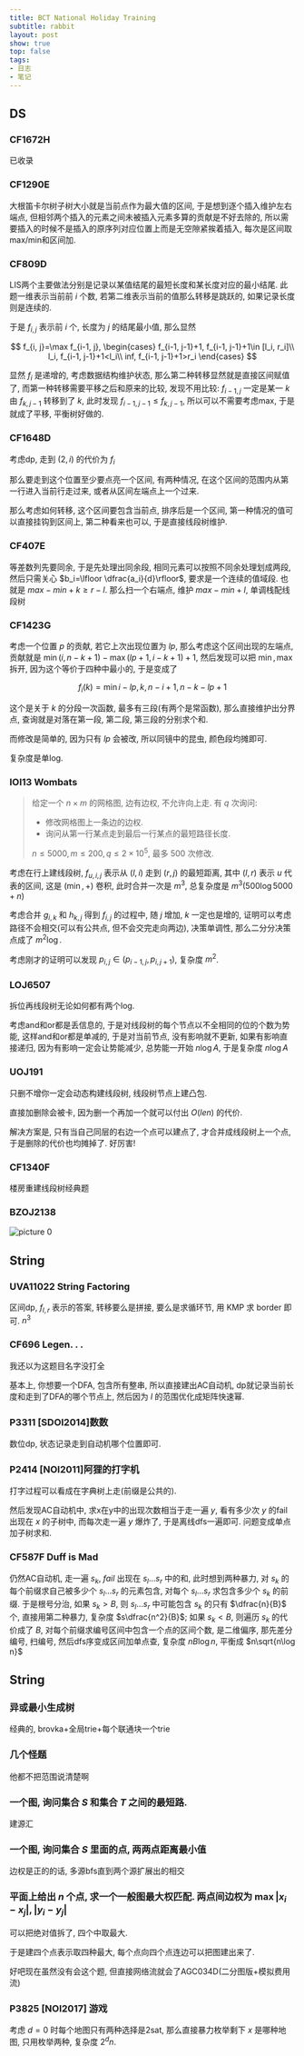 ```yaml
---
title: BCT National Holiday Training
subtitle: rabbit
layout: post
show: true
top: false
tags: 
- 日志
- 笔记
---
```


## DS

### CF1672H

已收录

### CF1290E

大根笛卡尔树子树大小就是当前点作为最大值的区间, 于是想到逐个插入维护左右端点, 但相邻两个插入的元素之间未被插入元素多算的贡献是不好去除的, 所以需要插入的时候不是插入的原序列对应位置上而是无空隙紧挨着插入, 每次是区间取max/min和区间加.

### CF809D

LIS两个主要做法分别是记录以某值结尾的最短长度和某长度对应的最小结尾. 此题一维表示当前前 $i$ 个数, 若第二维表示当前的值那么转移是跳跃的, 如果记录长度则是连续的.

于是 $f_{i, j}$ 表示前 $i$ 个, 长度为 $j$ 的结尾最小值, 那么显然

$$
f_{i, j}=\max f_{i-1, j},
\begin{cases}
    f_{i-1, j-1}+1, f_{i-1, j-1}+1\in [l_i, r_i]\\
    l_i, f_{i-1, j-1}+1<l_i\\
    inf, f_{i-1, j-1}+1>r_i
\end{cases}
$$

显然 $f_i$ 是递增的, 考虑数据结构维护状态, 那么第二种转移显然就是直接区间赋值了, 而第一种转移需要平移之后和原来的比较, 发现不用比较: $f_{i-1, j}$ 一定是某一 $k$ 由 $f_{k, j-1}$ 转移到了 $k$, 此时发现 $f_{i-1, j-1}\le f_{k, j-1}$, 所以可以不需要考虑max, 于是就成了平移, 平衡树好做的.

### CF1648D

考虑dp, 走到 $(2, i)$ 的代价为 $f_i$

那么要走到这个位置至少要点亮一个区间, 有两种情况, 在这个区间的范围内从第一行进入当前行走过来, 或者从区间左端点上一个过来.

那么考虑如何转移, 这个区间要包含当前点, 排序后是一个区间, 第一种情况的值可以直接挂钩到区间上, 第二种看来也可以, 于是直接线段树维护.

### CF407E

等差数列先要同余, 于是先处理出同余段, 相同元素可以按照不同余处理划成两段, 然后只需关心 $b_i=\lfloor \dfrac{a_i}{d}\rfloor$, 要求是一个连续的值域段. 也就是 $max-min+k\ge r-l$. 那么扫一个右端点, 维护 $max-min+l$, 单调栈配线段树

### CF1423G

考虑一个位置 $p$ 的贡献, 若它上次出现位置为 $lp$, 那么考虑这个区间出现的左端点, 贡献就是 $\min(i, n-k+1)-\max(lp+1, i-k+1)+1$, 然后发现可以把 $\min, \max$ 拆开, 因为这个等价于四种中最小的, 于是变成了

$$
f_i(k)=\min{i-lp, k, n-i+1, n-k-lp+1}
$$

这个是关于 $k$ 的分段一次函数, 最多有三段(有两个是常函数), 那么直接维护出分界点, 查询就是对落在第一段, 第二段, 第三段的分别求个和.

而修改是简单的, 因为只有 $lp$ 会被改, 所以同镜中的昆虫, 颜色段均摊即可.

复杂度是单log.

### IOI13 Wombats

> 给定一个 $n\times m$ 的网格图, 边有边权, 不允许向上走. 有 $q$ 次询问:
> - 修改网格图上一条边的边权.
> - 询问从第一行某点走到最后一行某点的最短路径长度.
> 
> $n\le 5000, m\le 200, q\le 2\times 10^5$, 最多 $500$ 次修改.

考虑在行上建线段树, $f_{u, i, j}$ 表示从 $(l, i)$ 走到 $(r, j)$ 的最短距离, 其中 $(l, r)$ 表示 $u$ 代表的区间, 这是 $(\min, +)$ 卷积, 此时合并一次是 $m^3$, 总复杂度是 $m^3(500\log 5000+n)$

考虑合并 $g_{i, k}$ 和 $h_{k, j}$ 得到 $f_{i, j}$ 的过程中, 随 $j$ 增加, $k$ 一定也是增的, 证明可以考虑路径不会相交(可以有公共点, 但不会交完走向两边), 决策单调性, 那么二分分决策点成了 $m^2\log$.

考虑刚才的证明可以发现 $p_{i, j}\in (p_{i-1, j}, p_{i, j+1})$, 复杂度 $m^2$.

### LOJ6507

拆位再线段树无论如何都有两个log.

考虑and和or都是丢信息的, 于是对线段树的每个节点以不全相同的位的个数为势能, 这样and和or都是单减的, 于是对当前节点, 没有影响就不更新, 如果有影响直接递归, 因为有影响一定会让势能减少, 总势能一开始 $n\log A$, 于是复杂度 $n\log A$

### UOJ191

只删不增你一定会动态构建线段树, 线段树节点上建凸包.

直接加删除会被卡, 因为删一个再加一个就可以付出 $O(len)$ 的代价.

解决方案是, 只有当自己同层的右边一个点可以建点了, 才合并成线段树上一个点, 于是删除的代价也均摊掉了. 好厉害!

### CF1340F

楼房重建线段树经典题

### BZOJ2138

![picture 0](/img/2023-10-04-14-21-46-image.png)  


## String

### UVA11022 String Factoring

区间dp, $f_{l, r}$ 表示的答案, 转移要么是拼接, 要么是求循环节, 用 KMP 求 border 即可. $n^3$

### CF696 Legen. . .

我还以为这题目名字没打全

基本上, 你想要一个DFA, 包含所有整串, 所以直接建出AC自动机, dp就记录当前长度和走到了DFA的哪个节点上, 然后因为 $l$ 的范围优化成矩阵快速幂.

### P3311 [SDOI2014]数数

数位dp, 状态记录走到自动机哪个位置即可.

### P2414 [NOI2011]阿狸的打字机

打字过程可以看成在字典树上走(前缀是公共的).

然后发现AC自动机中, 求x在y中的出现次数相当于走一遍 $y$, 看有多少次 $y$ 的fail出现在 $x$ 的子树中, 而每次走一遍 $y$ 爆炸了, 于是离线dfs一遍即可. 问题变成单点加子树求和.

### CF587F Duff is Mad

仍然AC自动机, 走一遍 $s_k$, $fail$ 出现在 $s_l\ldots s_r$ 中的和, 此时想到两种暴力, 对 $s_k$ 的每个前缀求自己被多少个 $s_l\ldots s_r$ 的元素包含, 对每个 $s_l\ldots s_r$ 求包含多少个 $s_k$ 的前缀. 于是根号分治, 如果 $s_k>B$, 则 $s_l\ldots s_r$ 中可能包含 $s_k$ 的只有 $\dfrac{n}{B}$ 个, 直接用第二种暴力, 复杂度 $s\dfrac{n^2}{B}$; 如果 $s_k<B$, 则遍历 $s_k$ 的代价成了 $B$, 对每个前缀求编号区间中包含一个点的区间个数, 是二维偏序, 那先差分编号, 扫编号, 然后dfs序变成区间加单点查, 复杂度 $nB\log n$, 平衡成 $n\sqrt{n\log n}$

## String

### 异或最小生成树

经典的, brovka+全局trie+每个联通块一个trie


### 几个怪题

他都不把范围说清楚啊

### 一个图, 询问集合 $S$ 和集合 $T$ 之间的最短路.

建源汇

### 一个图, 询问集合 $S$ 里面的点, 两两点距离最小值

边权是正的的话, 多源bfs直到两个源扩展出的相交

### 平面上给出 $n$ 个点, 求一个一般图最大权匹配. 两点间边权为 $\max{\vert x_i-x_j\vert, \vert y_i-y_j\vert}$

可以把绝对值拆了, 四个中取最大.

于是建四个点表示取四种最大, 每个点向四个点连边可以把图建出来了.

好吧现在虽然没有会这个题, 但直接网络流就会了AGC034D(二分图版+模拟费用流)


### P3825 [NOI2017] 游戏

考虑 $d=0$ 时每个地图只有两种选择是2sat, 那么直接暴力枚举剩下 $x$ 是哪种地图, 只用枚举两种, 复杂度 $2^dn$.
